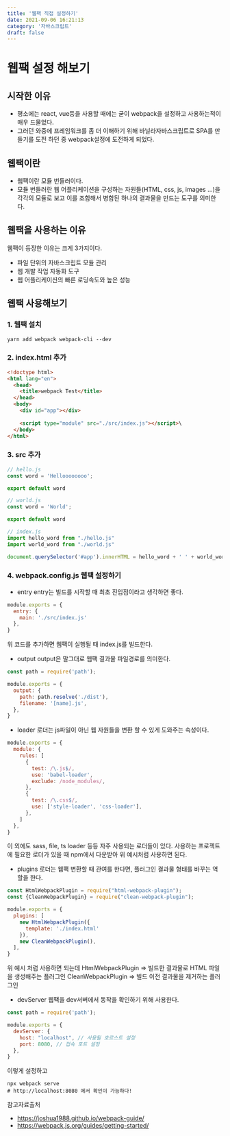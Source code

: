 ```yaml
---
title: '웹팩 직접 설정하기'
date: 2021-09-06 16:21:13
category: '자바스크립트'
draft: false
---
```


# 웹팩 설정 해보기

## 시작한 이유
- 평소에는 react, vue등을 사용할 때에는 굳이 webpack을 설정하고 사용하는적이 매우 드물었다.
- 그러던 와중에 프레임워크를 좀 더 이해하기 위해 바닐라자바스크립트로 SPA를 만들기를 도전 하던 중 webpack설정에 도전하게 되었다. 

## 웹팩이란
- 웹팩이란 모듈 번들러이다.
- 모듈 번들러란 웹 어플리케이션을 구성하는 자원들(HTML, css, js, images ...)을 각각의 모듈로 보고 이를 조합해서 병합된 하나의 결과물을 만드는 도구를 의미한다.

## 웹팩을 사용하는 이유
웹팩이 등장한 이유는 크게 3가지이다.
- 파일 단위의 자바스크립트 모듈 관리
- 웹 개발 작업 자동화 도구
- 웹 어플리케이션의 빠른 로딩속도와 높은 성능

## 웹팩 사용해보기

### 1. 웹팩 설치
```shell
yarn add webpack webpack-cli --dev
```

### 2. index.html 추가
```html
<!doctype html>
<html lang="en">
  <head>
    <title>webpack Test</title>
  </head>
  <body>
    <div id="app"></div>
      
    <script type="module" src="./src/index.js"></script>\
  </body>
</html>
```

### 3. src 추가
```javascript
// hello.js
const word = 'Helloooooooo';

export default word

// world.js
const word = 'World';

export default word

// index.js
import hello_word from "./hello.js"
import world_word from "./world.js"

document.querySelector('#app').innerHTML = hello_word + ' ' + world_word
```

### 4. webpack.config.js 웹팩 설정하기
- entry
entry는 빌드를 시작할 때 최초 진입점이라고 생각하면 좋다.
```javascript
module.exports = {
  entry: {
    main: './src/index.js'
  },
}
```
위 코드를 추가하면 웹팩이 실행될 때 index.js를 빌드한다.
- output
output은 말그대로 웹팩 결과물 파일경로를 의미한다.
```javascript
const path = require('path');

module.exports = {
  output: {
    path: path.resolve('./dist'),
    filename: '[name].js',
  },
}
```
- loader
로더는 js파일이 아닌 웹 자원들을 변환 할 수 있게 도와주는 속성이다.
```javascript
module.exports = {
  module: {
    rules: [
      {
        test: /\.js$/,
        use: 'babel-loader',
        exclude: /node_modules/,
      },
      {
        test: /\.css$/,
        use: ['style-loader', 'css-loader'],
      },
    ]
  },
}
```
이 외에도 sass, file, ts loader 등등 자주 사용되는 로더들이 있다.
사용하는 프로젝트에 필요한 로더가 있을 때 npm에서 다운받아 위 예시처럼 사용하면 된다.
- plugins
로더는 웹팩 변환할 때 관여를 한다면, 플러그인 결과물 형태를 바꾸는 역할을 한다.
```javascript
const HtmlWebpackPlugin = require("html-webpack-plugin");
const {CleanWebpackPlugin} = require("clean-webpack-plugin");

module.exports = {
  plugins: [
    new HtmlWebpackPlugin({
      template: './index.html'
    }),
    new CleanWebpackPlugin(),
  ],
}
```
위 예시 처럼 사용하면 되는데
HtmlWebpackPlugin => 빌드한 결과물로 HTML 파일을 생성해주는 플러그인
CleanWebpackPlugin => 빌드 이전 결과물을 제거하는 플러그인
- devServer
웹팩을 dev서버에서 동작을 확인하기 위해 사용한다.
```javascript
const path = require('path');

module.exports = {
  devServer: {
    host: "localhost", // 사용될 호르스트 설정
    port: 8080, // 접속 포트 설정
  },
}
```
이렇게 설정하고
```shell
npx webpack serve
# http://localhost:8080 에서 확인이 가능하다!
```


참고자료출처
- https://joshua1988.github.io/webpack-guide/
- https://webpack.js.org/guides/getting-started/
